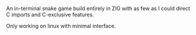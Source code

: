 An in-terminal snake game build entirely in ZIG with as few as I could 
direct C imports and C-exclusive features.

Only working on linux with minimal interface.

